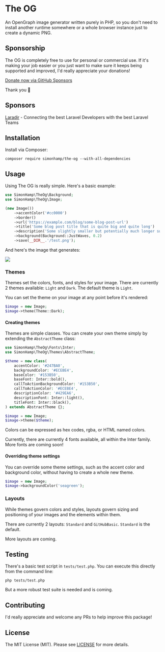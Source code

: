 # The OG

An OpenGraph image generator written purely in PHP, so you don't need to install another runtime somewhere
or a whole browser instance just to create a dynamic PNG.

## Sponsorship
The OG is completely free to use for personal or commercial use. If it's making your job easier or you just want to
make sure it keeps being supported and improved, I'd really appreciate your donations!

[Donate now via GitHub Sponsors](https://github.com/sponsors/simonhamp)

Thank you 🙏

## Sponsors

[Laradir](https://laradir.com/?ref=laravel-nov-csv-import-github) - Connecting the best Laravel Developers with the best Laravel Teams

## Installation

Install via Composer:

```shell
composer require simonhamp/the-og --with-all-dependencies
```

## Usage

Using The OG is really simple. Here's a basic example:

```php
use SimonHamp\TheOg\Background;
use SimonHamp\TheOg\Image;

(new Image())
    ->accentColor('#cc0000')
    ->border()
    ->url('https://example.com/blog/some-blog-post-url')
    ->title('Some blog post title that is quite big and quite long')
    ->description('Some slightly smaller but potentially much longer subtext. It could be really long so we might need to trim it completely after many words')
    ->background(Background::JustWaves, 0.2)
    ->save(__DIR__.'/test.png');
```

And here's the image that generates:

![](https://github.com/simonhamp/the-og/blob/main/tests/test.png)

### Themes

Themes set the colors, fonts, and styles for your image. There are currently 2 themes available: `Light` and `Dark`.
The default theme is `Light`.

You can set the theme on your image at any point before it's rendered:

```php
$image = new Image;
$image->theme(Theme::Dark);
```

#### Creating themes

Themes are simple classes. You can create your own theme simply by extending the `AbstractTheme` class:

```php
use SimonHamp\TheOg\Fonts\Inter;
use SimonHamp\TheOg\Themes\AbstractTheme;

$theme = new class(
    accentColor: '#247BA0',
    backgroundColor: '#ECEBE4',
    baseColor: '#153B50',
    baseFont: Inter::bold(),
    callToActionBackgroundColor: '#153B50',
    callToActionColor: '#ECEBE4',
    descriptionColor: '#429EA6',
    descriptionFont: Inter::light(),
    titleFont: Inter::black(),
) extends AbstractTheme {};

$image = new Image;
$image->theme($theme);
```

Colors can be expressed as hex codes, rgba, or HTML named colors.

Currently, there are currently 4 fonts available, all within the Inter family. More fonts are coming soon!

#### Overriding theme settings

You can override some theme settings, such as the accent color and background color, without having to create a whole
new theme.

```php
$image = new Image;
$image->backgroundColor('seagreen');
```

### Layouts

While themes govern colors and styles, layouts govern sizing and positioning of your images and the elements within
them.

There are currently 2 layouts: `Standard` and `GitHubBasic`. `Standard` is the default.

More layouts are coming.

## Testing

There's a basic test script in `tests/test.php`. You can execute this directly from the command line:

```shell
php tests/test.php
```

But a more robust test suite is needed and is coming.

## Contributing

I'd really appreciate and welcome any PRs to help improve this package!

<!-- Please see [CONTRIBUTING](CONTRIBUTING.md) for details. -->

## License

The MIT License (MIT). Please see [LICENSE](LICENSE) for more details.
